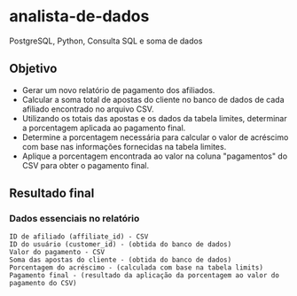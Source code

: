 # analista-de-dados
PostgreSQL, Python, Consulta SQL e soma de dados
## Objetivo
- Gerar um novo relatório de pagamento dos afiliados.
- Calcular a soma total de apostas do cliente no banco de dados de cada afiliado encontrado no arquivo CSV.
- Utilizando os totais das apostas e os dados da tabela limites, determinar a porcentagem aplicada ao pagamento final.
- Determine a porcentagem necessária para calcular o valor de acréscimo com base nas  informações fornecidas na tabela limites.
- Aplique a porcentagem encontrada ao valor na coluna "pagamentos" do CSV para obter o pagamento final.


## Resultado final
### Dados essenciais no relatório
```
ID de afiliado (affiliate_id) - CSV
ID do usuário (customer_id) - (obtida do banco de dados)
Valor do pagamento - CSV
Soma das apostas do cliente - (obtida do banco de dados)
Porcentagem do acréscimo - (calculada com base na tabela limits)
Pagamento final - (resultado da aplicação da porcentagem ao valor do pagamento do CSV)
```
